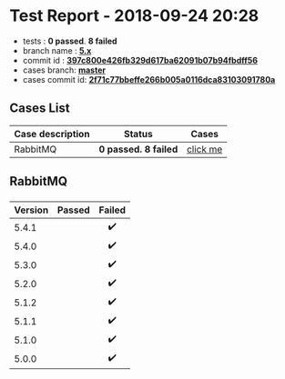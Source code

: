 # Test Report - 2018-09-24 20:28

- tests  : **0 passed**. **8 failed**
- branch name : **[5.x](https://github.com/apache/incubator-skywalking/tree/5.x)**
- commit id : **[397c800e426fb329d617ba62091b07b94fbdff56](https://github.com/apache/incubator-skywalking/commit/397c800e426fb329d617ba62091b07b94fbdff56)**
- cases branch: **[master](https://github.com/SkywalkingTest/skywalking-autotest-scenarios/tree/master)**
- cases commit id: **[2f71c77bbeffe266b005a0116dca83103091780a](https://github.com/SkywalkingTest/skywalking-autotest-scenarios/commit/2f71c77bbeffe266b005a0116dca83103091780a)**

## Cases List

| Case description | Status | Cases|
|:-----|:-----:|:-----:|
|RabbitMQ| **0 passed. 8 failed**| [click me](#rabbitmq) |

## RabbitMQ

### 
|  Version     | Passed | Failed|
|:------------- |:-------:|:-----:|
| 5.4.1  | |:heavy_check_mark:|
| 5.4.0  | |:heavy_check_mark:|
| 5.3.0  | |:heavy_check_mark:|
| 5.2.0  | |:heavy_check_mark:|
| 5.1.2  | |:heavy_check_mark:|
| 5.1.1  | |:heavy_check_mark:|
| 5.1.0  | |:heavy_check_mark:|
| 5.0.0  | |:heavy_check_mark:|

